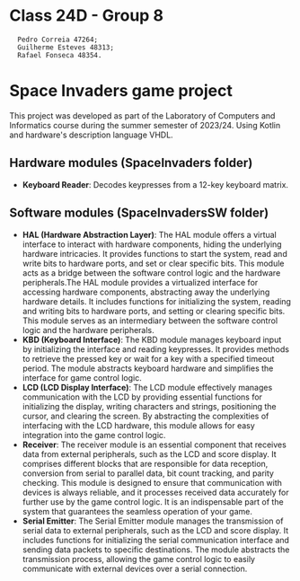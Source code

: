 # Class 24D - Group 8
      Pedro Correia 47264;
      Guilherme Esteves 48313;
      Rafael Fonseca 48354.

# Space Invaders game project

This project was developed as part of the Laboratory of Computers and Informatics course during the summer semester of 2023/24. Using Kotlin and hardware's description language VHDL.

## Hardware modules (SpaceInvaders folder)

- **Keyboard Reader**: Decodes keypresses from a 12-key keyboard matrix.

## Software modules (SpaceInvadersSW folder)

- **HAL (Hardware Abstraction Layer)**: The HAL module offers a virtual interface to interact with hardware components, hiding the underlying hardware intricacies. It provides functions to start the system, read and write bits to hardware ports, and set or clear specific bits. This module acts as a bridge between the software control logic and the hardware peripherals.The HAL module provides a virtualized interface for accessing hardware components, abstracting away the underlying hardware details. It includes functions for initializing the system, reading and writing bits to hardware ports, and setting or clearing specific bits. This module serves as an intermediary between the software control logic and the hardware peripherals.
-  **KBD (Keyboard Interface)**: The KBD module manages keyboard input by initializing the interface and reading keypresses. It provides methods to retrieve the pressed key or wait for a key with a specified timeout period. The module abstracts keyboard hardware and simplifies the interface for game control logic.
-  **LCD (LCD Display Interface)**: The LCD module effectively manages communication with the LCD by providing essential functions for initializing the display, writing characters and strings, positioning the cursor, and clearing the screen. By abstracting the complexities of interfacing with the LCD hardware, this module allows for easy integration into the game control logic.
-  **Receiver**: The receiver module is an essential component that receives data from external peripherals, such as the LCD and score display. It comprises different blocks that are responsible for data reception, conversion from serial to parallel data, bit count tracking, and parity checking. This module is designed to ensure that communication with devices is always reliable, and it processes received data accurately for further use by the game control logic. It is an indispensable part of the system that guarantees the seamless operation of your game.
-  **Serial Emitter**: The Serial Emitter module manages the transmission of serial data to external peripherals, such as the LCD and score display. It includes functions for initializing the serial communication interface and sending data packets to specific destinations. The module abstracts the transmission process, allowing the game control logic to easily communicate with external devices over a serial connection.
